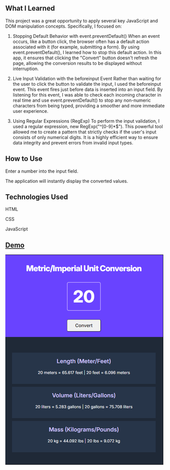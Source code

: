 ## What I Learned
This project was a great opportunity to apply several key JavaScript and DOM manipulation concepts. Specifically, I focused on:

1. Stopping Default Behavior with event.preventDefault()
When an event occurs, like a button click, the browser often has a default action associated with it (for example, submitting a form). By using event.preventDefault(), I learned how to stop this default action. In this app, it ensures that clicking the "Convert" button doesn't refresh the page, allowing the conversion results to be displayed without interruption.

2. Live Input Validation with the beforeinput Event
Rather than waiting for the user to click the button to validate the input, I used the beforeinput event. This event fires just before data is inserted into an input field. By listening for this event, I was able to check each incoming character in real time and use event.preventDefault() to stop any non-numeric characters from being typed, providing a smoother and more immediate user experience.

3. Using Regular Expressions (RegExp)
To perform the input validation, I used a regular expression, new RegExp("^[0-9]*$"). This powerful tool allowed me to create a pattern that strictly checks if the user's input consists of only numerical digits. It is a highly efficient way to ensure data integrity and prevent errors from invalid input types.

## How to Use
Enter a number into the input field.

The application will instantly display the converted values.

## Technologies Used
HTML

CSS

JavaScript

## <a href="https://unit-converterv1.netlify.app/">Demo </a>

<img src="UnitConverter.png" >
